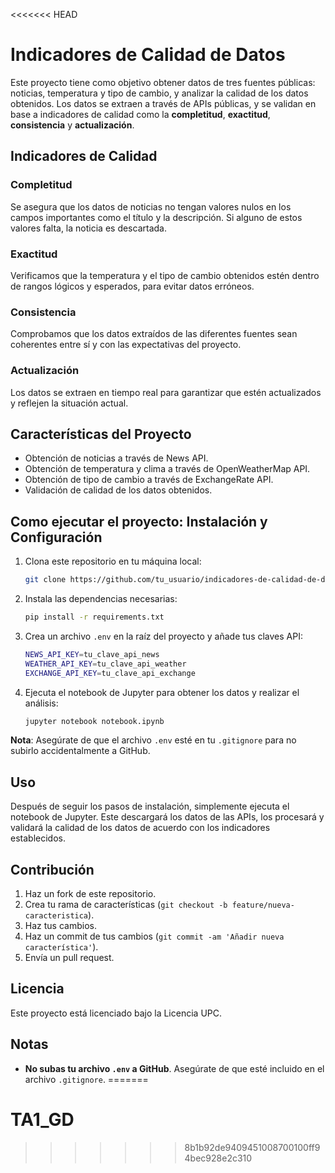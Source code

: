 <<<<<<< HEAD
# Indicadores de Calidad de Datos

Este proyecto tiene como objetivo obtener datos de tres fuentes públicas: noticias, temperatura y tipo de cambio, y analizar la calidad de los datos obtenidos. Los datos se extraen a través de APIs públicas, y se validan en base a indicadores de calidad como la **completitud**, **exactitud**, **consistencia** y **actualización**.

## Indicadores de Calidad

### Completitud
Se asegura que los datos de noticias no tengan valores nulos en los campos importantes como el título y la descripción. Si alguno de estos valores falta, la noticia es descartada.

### Exactitud
Verificamos que la temperatura y el tipo de cambio obtenidos estén dentro de rangos lógicos y esperados, para evitar datos erróneos.

### Consistencia
Comprobamos que los datos extraídos de las diferentes fuentes sean coherentes entre sí y con las expectativas del proyecto.

### Actualización
Los datos se extraen en tiempo real para garantizar que estén actualizados y reflejen la situación actual.

## Características del Proyecto
- Obtención de noticias a través de News API.
- Obtención de temperatura y clima a través de OpenWeatherMap API.
- Obtención de tipo de cambio a través de ExchangeRate API.
- Validación de calidad de los datos obtenidos.

## Como ejecutar el proyecto: Instalación y Configuración

1. Clona este repositorio en tu máquina local:
    ```bash
    git clone https://github.com/tu_usuario/indicadores-de-calidad-de-datos.git
    ```

2. Instala las dependencias necesarias:
    ```bash
    pip install -r requirements.txt
    ```

3. Crea un archivo `.env` en la raíz del proyecto y añade tus claves API:
    ```bash
    NEWS_API_KEY=tu_clave_api_news
    WEATHER_API_KEY=tu_clave_api_weather
    EXCHANGE_API_KEY=tu_clave_api_exchange
    ```

4. Ejecuta el notebook de Jupyter para obtener los datos y realizar el análisis:
    ```bash
    jupyter notebook notebook.ipynb
    ```

**Nota**: Asegúrate de que el archivo `.env` esté en tu `.gitignore` para no subirlo accidentalmente a GitHub.

## Uso

Después de seguir los pasos de instalación, simplemente ejecuta el notebook de Jupyter. Este descargará los datos de las APIs, los procesará y validará la calidad de los datos de acuerdo con los indicadores establecidos.

## Contribución

1. Haz un fork de este repositorio.
2. Crea tu rama de características (`git checkout -b feature/nueva-caracteristica`).
3. Haz tus cambios.
4. Haz un commit de tus cambios (`git commit -am 'Añadir nueva característica'`).
5. Envía un pull request.

## Licencia

Este proyecto está licenciado bajo la Licencia UPC.


## Notas

- **No subas tu archivo `.env` a GitHub**. Asegúrate de que esté incluido en el archivo `.gitignore`.
=======
# TA1_GD
>>>>>>> 8b1b92de9409451008700100ff94bec928e2c310
